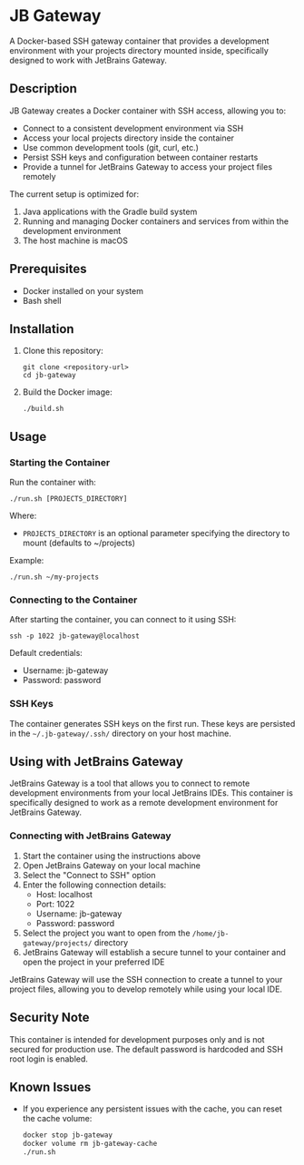 # JB Gateway

A Docker-based SSH gateway container that provides a development environment with your projects directory mounted inside, specifically designed to work with JetBrains Gateway.

## Description

JB Gateway creates a Docker container with SSH access, allowing you to:
- Connect to a consistent development environment via SSH
- Access your local projects directory inside the container
- Use common development tools (git, curl, etc.)
- Persist SSH keys and configuration between container restarts
- Provide a tunnel for JetBrains Gateway to access your project files remotely

The current setup is optimized for:

1. Java applications with the Gradle build system
2. Running and managing Docker containers and services from within the development environment
3. The host machine is macOS

## Prerequisites

- Docker installed on your system
- Bash shell

## Installation

1. Clone this repository:
   ```
   git clone <repository-url>
   cd jb-gateway
   ```

2. Build the Docker image:
   ```
   ./build.sh
   ```

## Usage

### Starting the Container

Run the container with:

```
./run.sh [PROJECTS_DIRECTORY]
```

Where:
- `PROJECTS_DIRECTORY` is an optional parameter specifying the directory to mount (defaults to ~/projects)

Example:
```
./run.sh ~/my-projects
```

### Connecting to the Container

After starting the container, you can connect to it using SSH:

```
ssh -p 1022 jb-gateway@localhost
```

Default credentials:
- Username: jb-gateway
- Password: password

### SSH Keys

The container generates SSH keys on the first run. These keys are persisted in the `~/.jb-gateway/.ssh/` directory on your host machine.

## Using with JetBrains Gateway

JetBrains Gateway is a tool that allows you to connect to remote development environments from your local JetBrains IDEs. This container is specifically designed to work as a remote development environment for JetBrains Gateway.

### Connecting with JetBrains Gateway

1. Start the container using the instructions above
2. Open JetBrains Gateway on your local machine
3. Select the "Connect to SSH" option
4. Enter the following connection details:
   - Host: localhost
   - Port: 1022
   - Username: jb-gateway
   - Password: password
5. Select the project you want to open from the `/home/jb-gateway/projects/` directory
6. JetBrains Gateway will establish a secure tunnel to your container and open the project in your preferred IDE

JetBrains Gateway will use the SSH connection to create a tunnel to your project files, allowing you to develop remotely while using your local IDE.

## Security Note

This container is intended for development purposes only and is not secured for production use. The default password is hardcoded and SSH root login is enabled.

## Known Issues

- If you experience any persistent issues with the cache, you can reset the cache volume:
    ```bash
    docker stop jb-gateway
    docker volume rm jb-gateway-cache
    ./run.sh
    ```
